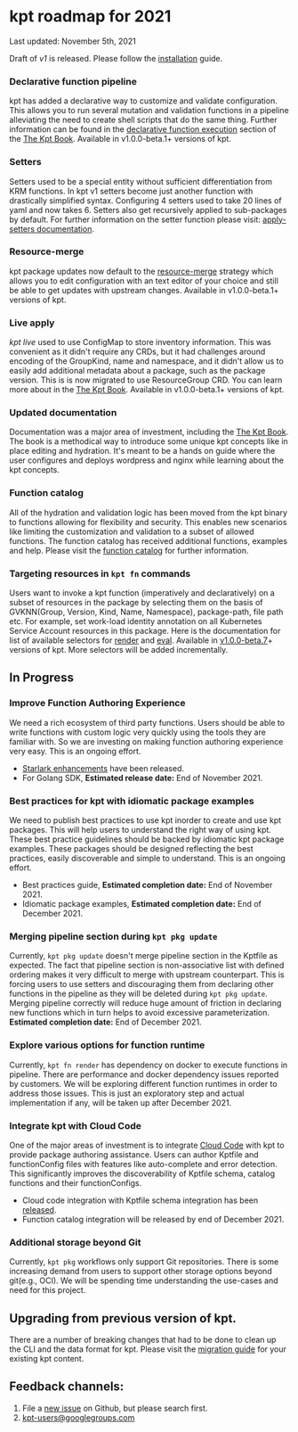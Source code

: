 # kpt roadmap for 2021

Last updated: November 5th, 2021

Draft of *v1* is released. Please follow the [installation](https://kpt.dev/installation/) guide.

### Declarative function pipeline

kpt has added a declarative way to customize and validate configuration.  
This allows you to run several mutation and validation 
functions in a pipeline alleviating the need to create shell scripts that do 
the same thing.  Further information can be found in the 
[declarative function execution]  section of the [The Kpt Book].
Available in v1.0.0-beta.1+ versions of kpt.

### Setters

Setters used to be a special entity without sufficient differentiation from
KRM functions. In kpt v1 setters become just another function with drastically
simplified syntax.  Configuring 4 setters used to take 20 lines of yaml 
and now takes 6.  Setters also get recursively applied to sub-packages by
default.  For further information on the setter function please visit: 
[apply-setters documentation]. 

### Resource-merge

kpt package updates now default to the [resource-merge](https://kpt.dev/book/03-packages/05-updating-a-package) strategy 
which allows you to edit configuration with an text editor of your choice 
and still be able to get updates with upstream changes.
Available in v1.0.0-beta.1+ versions of kpt.

### Live apply

_kpt live_ used to use ConfigMap to store inventory information. This was
convenient as it didn't require any CRDs, but it had challenges around encoding
of the GroupKind, name and namespace, and it didn't allow us to easily add
additional metadata about a package, such as the package version. This is
is now migrated to use ResourceGroup CRD.  You can learn more about in the
[The Kpt Book](https://kpt.dev/book/06-deploying-packages/).
Available in v1.0.0-beta.1+ versions of kpt.

### Updated documentation

Documentation was a major area of investment, including the [The Kpt Book].
The book is a methodical way to introduce some unique kpt concepts like 
in place editing and hydration.  It's meant to be a hands on guide where the user
configures and deploys wordpress and nginx while learning about the kpt
concepts.

### Function catalog

All of the hydration and validation logic has been moved from the kpt binary 
to functions allowing for flexibility and security. This enables new 
scenarios like limiting the customization and validation to a subset of 
allowed functions.  The function catalog has received additional functions, 
examples and help. Please visit the [function catalog] for further information.

### Targeting resources in `kpt fn` commands

Users want to invoke a kpt function (imperatively and declaratively) on a subset of
resources in the package by selecting them on the basis of GVKNN(Group, Version, Kind, Name, Namespace), package-path,
file path etc. For example, set work-load identity annotation on all Kubernetes
Service Account resources in this package. Here is the documentation for list of
available selectors for [render] and [eval]. Available in [v1.0.0-beta.7]+ versions of kpt.
More selectors will be added incrementally.

## In Progress

### Improve Function Authoring Experience

We need a rich ecosystem of third party functions. Users should be able to write
functions with custom logic very quickly using the tools they are familiar with.
So we are investing on making function authoring experience very easy. This is an
ongoing effort. 
- [Starlark enhancements](https://catalog.kpt.dev/starlark/v0.3/?id=developing-starlark-script)
have been released. 
- For Golang SDK, **Estimated release date:** End of November 2021.

### Best practices for kpt with idiomatic package examples

We need to publish best practices to use kpt inorder to create and use kpt packages.
This will help users to understand the right way of using kpt. These best practice
guidelines should be backed by idiomatic kpt package examples. These packages should
be designed reflecting the best practices, easily discoverable and simple to understand.
This is an ongoing effort.
- Best practices guide, **Estimated completion date:** End of November 2021.
- Idiomatic package examples, **Estimated completion date:** End of December 2021.

### Merging pipeline section during `kpt pkg update`

Currently, `kpt pkg update` doesn't merge pipeline section in the Kptfile as expected.
The fact that pipeline section is non-associative list with defined ordering makes it 
very difficult to merge with upstream counterpart. This is forcing users to use setters
and discouraging them from declaring other functions in the pipeline as they will be
deleted during `kpt pkg update`. Merging pipeline correctly will reduce
huge amount of friction in declaring new functions which in turn helps to avoid
excessive parameterization. **Estimated completion date:** End of December 2021.

### Explore various options for function runtime

Currently, `kpt fn render` has dependency on docker to execute functions in pipeline.
There are performance and docker dependency issues reported by customers. We will
be exploring different function runtimes in order to address those issues. This is
just an exploratory step and actual implementation if any, will be taken up after December 2021.

### Integrate kpt with Cloud Code

One of the major areas of investment is to integrate [Cloud Code](https://cloud.google.com/code) with kpt to provide
package authoring assistance. Users can author Kptfile and functionConfig files with
features like auto-complete and error detection. This significantly improves the
discoverability of Kptfile schema, catalog functions and their functionConfigs.
- Cloud code integration with Kptfile schema integration has been [released](https://github.com/GoogleCloudPlatform/cloud-code-intellij/blob/main/CHANGELOG.md).
- Function catalog integration will be released by end of December 2021.

### Additional storage beyond Git

Currently, `kpt pkg` workflows only support Git repositories. There is some increasing
demand from users to support other storage options beyond git(e.g., OCI). We will
be spending time understanding the use-cases and need for this project.

## Upgrading from previous version of kpt.
There are a number of breaking changes that had to be done to clean up the
CLI and the data format for kpt.  Please visit the [migration guide] for 
your existing kpt content.

## Feedback channels:
1. File a [new issue] on Github, but please search first. 
1. kpt-users@googlegroups.com


[new issue]: https://github.com/GoogleContainerTools/kpt/issues/new/choose
[declarative function execution]: https://kpt.dev/book/04-using-functions/01-declarative-function-execution
[apply-setters documentation]: https://catalog.kpt.dev/apply-setters/v0.1/ 
[The Kpt Book]: https://kpt.dev/book/
[apply chapter]: https://kpt.dev/book/06-apply/
[cli-utils]: https://github.com/kubernetes-sigs/cli-utils
[function catalog]: https://catalog.kpt.dev/
[kpt milestones]: https://github.com/GoogleContainerTools/kpt/milestones
[migration guide]: https://kpt.dev/installation/migration
[render]: https://kpt.dev/book/04-using-functions/01-declarative-function-execution?id=specifying-selectors
[eval]: https://kpt.dev/book/04-using-functions/02-imperative-function-execution?id=specifying-selectors
[v1.0.0-beta.7]: https://github.com/GoogleContainerTools/kpt/releases/tag/v1.0.0-beta.7